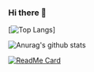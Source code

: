 ### Hi there 👋
[![Top Langs](https://github-readme-stats.vercel.app/api/top-langs/?username=ZoltanMG&layout=compact)]

![Anurag's github stats](https://github-readme-stats.vercel.app/api?username=ZoltanMG&show_icons=true&theme=react)


[![ReadMe Card](https://github-readme-stats.vercel.app/api/pin/?username=ZoltanMG&repo=printf)](https://github.com/ZoltanMG/printf)

<!-- https://github.com/anuraghazra/github-readme-stats pagina de stats -->
